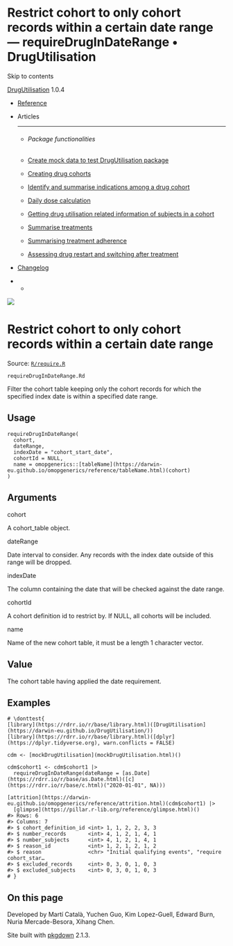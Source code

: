 # Restrict cohort to only cohort records within a certain date range — requireDrugInDateRange • DrugUtilisation

Skip to contents

[DrugUtilisation](../index.html) 1.0.4

  * [Reference](../reference/index.html)
  * Articles
    * * * *

    * ###### Package functionalities

    * [Create mock data to test DrugUtilisation package](../articles/mock_data.html)
    * [Creating drug cohorts](../articles/create_cohorts.html)
    * [Identify and summarise indications among a drug cohort](../articles/indication.html)
    * [Daily dose calculation](../articles/daily_dose_calculation.html)
    * [Getting drug utilisation related information of subjects in a cohort](../articles/drug_utilisation.html)
    * [Summarise treatments](../articles/summarise_treatments.html)
    * [Summarising treatment adherence](../articles/treatment_discontinuation.html)
    * [Assessing drug restart and switching after treatment](../articles/drug_restart.html)
  * [Changelog](../news/index.html)


  *   * [](https://github.com/darwin-eu/DrugUtilisation/)



![](../logo.png)

# Restrict cohort to only cohort records within a certain date range

Source: [`R/require.R`](https://github.com/darwin-eu/DrugUtilisation/blob/v1.0.4/R/require.R)

`requireDrugInDateRange.Rd`

Filter the cohort table keeping only the cohort records for which the specified index date is within a specified date range.

## Usage
    
    
    requireDrugInDateRange(
      cohort,
      dateRange,
      indexDate = "cohort_start_date",
      cohortId = NULL,
      name = omopgenerics::[tableName](https://darwin-eu.github.io/omopgenerics/reference/tableName.html)(cohort)
    )

## Arguments

cohort
    

A cohort_table object.

dateRange
    

Date interval to consider. Any records with the index date outside of this range will be dropped.

indexDate
    

The column containing the date that will be checked against the date range.

cohortId
    

A cohort definition id to restrict by. If NULL, all cohorts will be included.

name
    

Name of the new cohort table, it must be a length 1 character vector.

## Value

The cohort table having applied the date requirement.

## Examples
    
    
    # \donttest{
    [library](https://rdrr.io/r/base/library.html)([DrugUtilisation](https://darwin-eu.github.io/DrugUtilisation/))
    [library](https://rdrr.io/r/base/library.html)([dplyr](https://dplyr.tidyverse.org), warn.conflicts = FALSE)
    
    cdm <- [mockDrugUtilisation](mockDrugUtilisation.html)()
    
    cdm$cohort1 <- cdm$cohort1 |>
      requireDrugInDateRange(dateRange = [as.Date](https://rdrr.io/r/base/as.Date.html)([c](https://rdrr.io/r/base/c.html)("2020-01-01", NA)))
    
    [attrition](https://darwin-eu.github.io/omopgenerics/reference/attrition.html)(cdm$cohort1) |>
      [glimpse](https://pillar.r-lib.org/reference/glimpse.html)()
    #> Rows: 6
    #> Columns: 7
    #> $ cohort_definition_id <int> 1, 1, 2, 2, 3, 3
    #> $ number_records       <int> 4, 1, 2, 1, 4, 1
    #> $ number_subjects      <int> 4, 1, 2, 1, 4, 1
    #> $ reason_id            <int> 1, 2, 1, 2, 1, 2
    #> $ reason               <chr> "Initial qualifying events", "require cohort_star…
    #> $ excluded_records     <int> 0, 3, 0, 1, 0, 3
    #> $ excluded_subjects    <int> 0, 3, 0, 1, 0, 3
    # }
    
    

## On this page

Developed by Martí Català, Yuchen Guo, Kim Lopez-Guell, Edward Burn, Nuria Mercade-Besora, Xihang Chen.

Site built with [pkgdown](https://pkgdown.r-lib.org/) 2.1.3.

